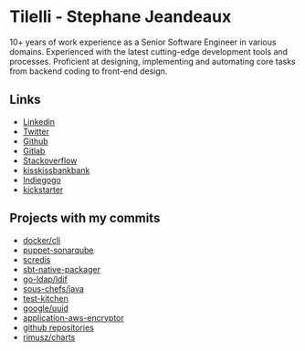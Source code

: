 # Tilelli - Stephane Jeandeaux

10+ years of work experience as a Senior Software Engineer in various domains.
Experienced with the latest cutting-edge development tools and processes.
Proficient at designing, implementing and automating core tasks from backend coding to front-end design.

## Links

- [Linkedin](https://www.linkedin.com/in/stephanejeandeaux)
- [Twitter](https://twitter.com/sjeandea)
- [Github](https://github.com/sjeandeaux/)
- [Gitlab](https://gitlab.com/stephane-jeandeaux)
- [Stackoverflow](https://stackoverflow.com/users/4198317/st%C3%A9phane-jeandeaux)
- [kisskissbankbank](https://www.kisskissbankbank.com/fr/users/stephane_jeandeaux)
- [Indiegogo](https://www.indiegogo.com/individuals/4350767)
- [kickstarter](https://www.kickstarter.com/profile/sjeandeaux)

## Projects with my commits

- [docker/cli](https://github.com/docker/cli)
- [puppet-sonarqube](https://github.com/maestrodev/puppet-sonarqube)
- [scredis](https://github.com/Livestream/scredis)
- [sbt-native-packager](https://github.com/sbt/sbt-native-packager)
- [go-ldap/ldif](https://github.com/go-ldap/ldif)
- [sous-chefs/java](https://github.com/sous-chefs/java)
- [test-kitchen](https://github.com/test-kitchen/test-kitchen)
- [google/uuid](https://github.com/google/uuid)
- [application-aws-encryptor](https://bitbucket.org/fxadmin/fxinnovation-common-application-aws-encryptor/src/master/)
- [github repositories](https://github.com/sjeandeaux?utf8=%E2%9C%93&tab=repositories&q=&type=source&language=)
- [rimusz/charts](https://github.com/rimusz/charts)
